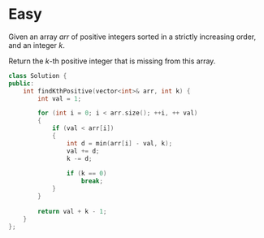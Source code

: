 # Easy

Given an array $arr$ of positive integers sorted in a strictly increasing order, and an integer $k$.

Return the $k$-th positive integer that is missing from this array.

```cpp
class Solution {
public:
    int findKthPositive(vector<int>& arr, int k) {
        int val = 1;

        for (int i = 0; i < arr.size(); ++i, ++ val)
        {
            if (val < arr[i])
            {
                int d = min(arr[i] - val, k);
                val += d;
                k -= d;
                
                if (k == 0)
                    break;
            }
        }
        
        return val + k - 1;
    }
};
```
